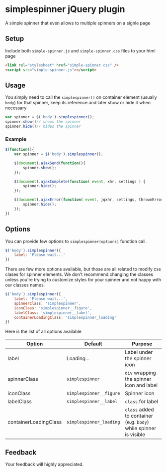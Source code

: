 # simplespinner jQuery plugin
A simple spinner that even allows to multiple spinners on a signle page


## Setup
Include both `simple-spinner.js` and `simple-spinner.css` files to your html page  

```html
<link rel="stylesheet" href="simple-spinner.css" />
<script src="simple-spinner.js"></script>
```

## Usage
You simply need to call the `simplespinner()` on container element (usually `body`) for that spinner, keep its reference and later show or hide it when necessary

```javascript
var spinner = $('body').simplespinner();
spinner.show()// shows the spinner
spinner.hide()// hides the spinner
```

### Example
```javascript
$(function(){
	var spinner = $('body').simplespinner();

	$(document).ajaxSend(function(){
		spinner.show();
	});

	$(document).ajaxComplete(function( event, xhr, settings ) {
		spinner.hide();
	});

	$(document).ajaxError(function( event, jqxhr, settings, thrownError ) {
		spinner.hide();
	});
})
```

## Options
You can provide few options to `simplespinner(options)` function call.

```javascript
$('body').simplespinner({
	label: 'Please wait...'	
})
```

There are few more options available, but those are all related to modify css clases for spinner elements. We don't recommend changing the classes unless you're trying to customize styles for your spinner and not happy with our classes names. 


```javascript
$('body').simplespinner({
	label: 'Please wait...',
	spinnerClass: 'simplespinner',
	iconClass: 'simplespinner__figure',
	labelClass: 'simplespinner__label',
	containerLoadingClass: 'simplespinner_loading'
})
```

Here is the list of all options available

Option | Default | Purpose
---|---|---
label|Loading...| Label under the spinner icon
spinnerClass|`simplespinner`| `div` wrapping the spinner icon and label
iconClass|`simplespinner__figure`| Spinner icon
labelClass|`simplespinner__label`| `class` for label
containerLoadingClass|`simplespinner_loading`| `class` added to container (e.g. `body`) while spinner is visible


## Feedback
Your feedback will highly appreciated.